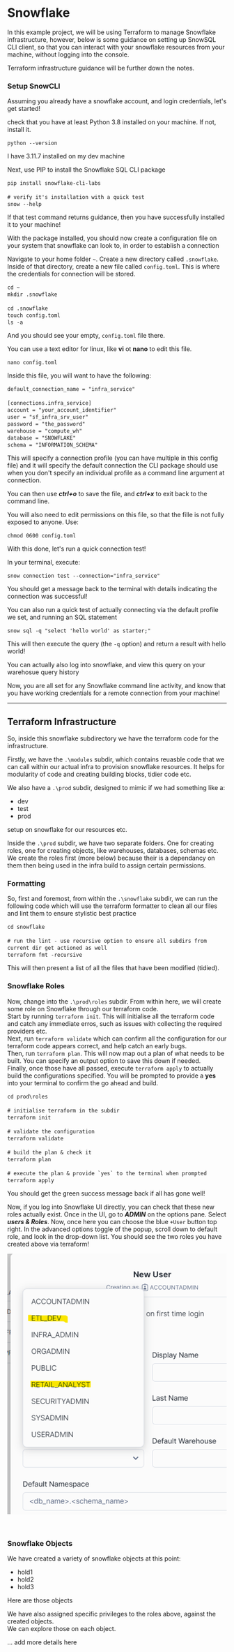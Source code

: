 # Snowflake

In this example project, we will be using Terraform to manage Snowflake infrastructure, however, below is some guidance on setting up SnowSQL CLI client, so that you can interact with your snowflake resources from your machine, without logging into the console.

Terraform infrastructure guidance will be further down the notes.

### Setup SnowCLI

Assuming you already have a snowflake account, and login credentials, let's get started!

check that you have at least Python 3.8 installed on your machine. If not, install it.

```
python --version
```

I have 3.11.7 installed on my dev machine

Next, use PIP to install the Snowflake SQL CLI package

```
pip install snowflake-cli-labs

# verify it's installation with a quick test 
snow --help
``` 

If that test command returns guidance, then you have successfully installed it to your machine!

With the package installed, you should now create a configuration file on your system that snowflake can look to, in order to establish a connection

Navigate to your home folder `~`. Create a new directory called `.snowflake`. Inside of that directory, create a new file called `config.toml`. This is where the credentials for connection will be stored.

```
cd ~
mkdir .snowflake

cd .snowflake
touch config.toml 
ls -a
```

And you should see your empty, `config.toml` file there.

You can use a text editor for linux, like **vi** ot **nano** to edit this file.

```
nano config.toml
```

Inside this file, you will want to have the following:

```
default_connection_name = "infra_service"

[connections.infra_service]
account = "your_account_identifier"
user = "sf_infra_srv_user"
password = "the_password"
warehouse = "compute_wh"
database = "SNOWFLAKE"
schema = "INFORMATION_SCHEMA"
```

This will specify a connection profile (you can have multiple in this config file) and it will specify the default connection the CLI package should use when you don't specify an individual profile as a command line argument at connection.

You can then use ***ctrl+o*** to save the file, and ***ctrl+x*** to exit back to the command line.

You will also need to edit permissions on this file, so that the fille is not fully exposed to anyone. Use:

```
chmod 0600 config.toml
```

With this done, let's run a quick connection test!

In your terminal, execute:

```
snow connection test --connection="infra_service"
```
You should get a message back to the terminal with details indicating the connection was successful!

You can also run a quick test of actually connecting via the default profile we set, and running an SQL statement

```
snow sql -q "select 'hello world' as starter;"
```

This will then execute the query (the `-q` option) and return a result with hello world!

You can actually also log into snowflake, and view this query on your warehosue query history

Now, you are all set for any Snowflake command line activity, and know that you have working credentials for a remote connection from your machine!

-------------------------------------------

## Terraform Infrastructure

So, inside this snowflake subdirectory we have the terraform code for the infrastructure.

Firstly, we have the `.\modules` subdir, which contains reuasble code that we can call within our actual infra to provision snowflake resources. It helps for modularity of code and creating building blocks, tidier code etc. 

We also have a `.\prod` subdir, designed to mimic if we had something like a:

* dev
* test
* prod

setup on snowflake for our resources etc.

Inside the `.\prod` subdir, we have two separate folders. One for creating roles, one for creating objects, like warehouses, databases, schemas etc. We create the roles first (more below) because their is a dependancy on them then being used in the infra build to assign certain permissions.

### Formatting

So, first and foremost, from within the `.\snowflake` subdir, we can run the following code which will use the terraform formatter to clean all our files and lint them to ensure stylistic best practice

```
cd snowflake

# run the lint - use recursive option to ensure all subdirs from current dir get actioned as well
terraform fmt -recursive
```

This will then present a list of all the files that have been modified (tidied).

### Snowflake Roles

Now, change into the `.\prod\roles` subdir. From within here, we will create some role on Snowflake through our terraform code.<br>
Start by running `terraform init`. This will initialise all the terraform code and catch any immediate erros, such as issues with collecting the required providers etc.<br>
Next, run `terraform validate` which can confirm all the configuration for our terraform code appears correct, and help catch an early bugs.<br>
Then, run `terraform plan`. This will now map out a plan of what needs to be built. You can specify an output option to save this down if needed.<br>
Finally, once those have all passed, execute `terraform apply` to actually build the configurations specified. You will be prompted to provide a **yes** into your terminal to confirm the go ahead and build.

```
cd prod\roles

# initialise terraform in the subdir
terraform init

# validate the configuration
terraform validate

# build the plan & check it
terraform plan 

# execute the plan & provide `yes` to the terminal when prompted 
terraform apply 
```

You should get the green success message back if all has gone well!

Now, if you log into Snowflake UI directly, you can check that these new roles actually exist. Once in the UI, go to ***ADMIN*** on the options pane. Select ***users & Roles***. Now, once here you can choose the blue `+User` button top right. In the advanced options toggle of the popup, scroll down to default role, and look in the drop-down list. You should see the two roles you have created above via terraform!

![screenshot](./images/terraform_snowflake_roels_created.png)

<br>

### Snowflake Objects

We have created a variety of snowflake objects at this point:

* hold1
* hold2
* hold3

Here are those objects

<holder for picture>

We have also assigned specific privileges to the roles above, against the created objects. <br>
We can explore those on each object.

... add more details here 

